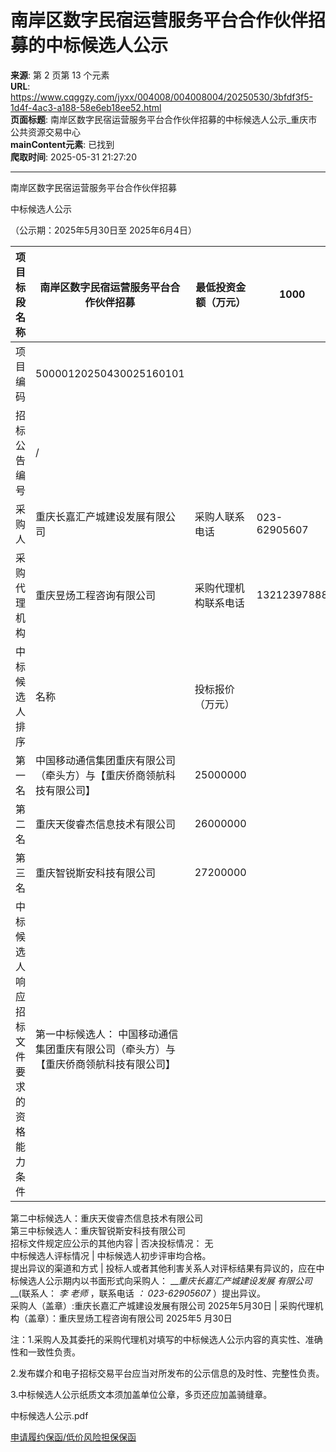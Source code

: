 # 南岸区数字民宿运营服务平台合作伙伴招募的中标候选人公示

**来源**: 第 2 页第 13 个元素  
**URL**: https://www.cqggzy.com/jyxx/004008/004008004/20250530/3bfdf3f5-1d4f-4ac3-a188-58e6eb18ee52.html  
**页面标题**: 南岸区数字民宿运营服务平台合作伙伴招募的中标候选人公示_重庆市公共资源交易中心  
**mainContent元素**: 已找到  
**爬取时间**: 2025-05-31 21:27:20

---

南岸区数字民宿运营服务平台合作伙伴招募

中标候选人公示

（公示期：2025年5月30日至 2025年6月4日）

项目标段名称 |  南岸区数字民宿运营服务平台合作伙伴招募 |  最低投资金额（万元） |  1000  
---|---|---|---  
项目编码 |  50000120250430025160101  
招标公告编号 |  /  
采购人 |  重庆长嘉汇产城建设发展有限公司 |  采购人联系 电话 |  023-62905607  
采购代理机构 |  重庆昱炀工程咨询有限公司 |  采购代理机构联系电话 |  13212397888  
中标候选人排序 |  名称 |  投标报价（万元）  
第一名 |  中国移动通信集团重庆有限公司（牵头方）与【重庆侨商领航科技有限公司】 |  25000000  
第二名 |  重庆天俊睿杰信息技术有限公司 |  26000000  
第三名 |  重庆智锐斯安科技有限公司 |  27200000  
中标候选人响应招标文件要求的资格能力条件 |  第一中标候选人： 中国移动通信集团重庆有限公司（牵头方）与【重庆侨商领航科技有限公司】  
第二中标候选人：重庆天俊睿杰信息技术有限公司  
第三中标候选人：重庆智锐斯安科技有限公司  
招标文件规定应公示的其他内容 |  否决投标情况： 无  
中标候选人评标情况 |  中标候选人初步评审均合格。   
提出异议的渠道和方式 |  投标人或者其他利害关系人对评标结果有异议的，应在中标候选人公示期内以书面形式向采购人： ___重庆长嘉汇产城建设发展_ _有限公司_ __(联系人： _李_ _老师_ ，联系电话 _：_ _023-62905607_ ）提出异议。  
采购人（盖章）:重庆长嘉汇产城建设发展有限公司 2025年5月30日 |  采购代理机构（盖章）：重庆昱炀工程咨询有限公司 2025年5 月30日  
  
注：1.采购人及其委托的采购代理机对填写的中标候选人公示内容的真实性、准确性和一致性负责。

2.发布媒介和电子招标交易平台应当对所发布的公示信息的及时性、完整性负责。

3.中标候选人公示纸质文本须加盖单位公章，多页还应加盖骑缝章。

  
  
  
中标候选人公示.pdf    
  
[ 申请履约保函/低价风险担保保函 ](https://jrfw.jszx.cqggzy.com/financeplatform/index.html)

